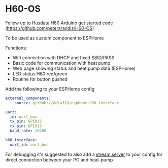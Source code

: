 # H60-OS
Follow up to Husdata H60 Arduino get started code (https://github.com/peterarandis/H60-OS)

To be used as custom component to ESPHome

Functions:
  - Wifi connection with DHCP and fixed SSID/PASS  
  - Basic code for communication with heat pump
  - Web page showing status and heat pump data (ESPHome)
  - LED status H60 red/green
  - Routine for button pushed

Add the following to your ESPHome config

```yaml
external_components:
  - source: github://dala318/esphome-h60-interface

uart:
  id: uart_bus
  tx_pin: GPIO12
  rx_pin: GPIO13
  baud_rate: 19200

h60_interface:
  uart_id: uart_bus
```

For debugging it's suggested to also add a [stream server](https://github.com/oxan/esphome-stream-server) to your config for direct connection between your PC and heat-pump

